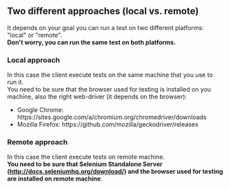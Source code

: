 ## Two different approaches (local vs. remote)
It depends on your goal you can run a test on two different platforms: "local" or "remote".<br/>
**Don't worry, you can run the same test on both platforms.**<br/>

### Local approach
In this case the client execute tests on the same machine that you use to run it.<br/>
You need to be sure that the browser used for testing is installed on you machine, also the right web-driver (it depends on the browser):
<ul>
	<li>
		Google Chrome: https://sites.google.com/a/chromium.org/chromedriver/downloads
	</li>
	<li>
		Mozilla Firefox: https://github.com/mozilla/geckodriver/releases
	</li>
</ul>

### Remote approach
In this case the client execute tests on remote machine.<br/>
**You need to be sure that Selenium Standalone Server (http://docs.seleniumhq.org/download/) and the browser used for testing are installed on remote machine**.